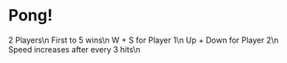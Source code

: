 # Pong!

2 Players\n
First to 5 wins\n
W + S for Player 1\n
Up + Down for Player 2\n
Speed increases after every 3 hits\n
